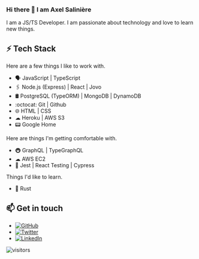 ### Hi there 👋 I am Axel Salinière

I am a JS/TS Developer. I am passionate about technology and love to learn new things.

## ⚡ Tech Stack

Here are a few things I like to work with.

* 🗣 JavaScript | TypeScript
* 🖇️ Node.js (Express) | React | Jovo
* 🛢️ PostgreSQL (TypeORM) | MongoDB | DynamoDB
* :octocat: Git | Github
* 🌐 HTML | CSS
* ☁ Heroku | AWS S3
* 📟 Google Home

Here are things I'm getting comfortable with.

* 🚇 GraphQL | TypeGraphQL
* ☁ AWS EC2
* 🧪 Jest | React Testing | Cypress

Things I'd like to learn.

* 🦀 Rust

## 📫 Get in touch
- <a href="https://github.com/adecess"><img src="https://img.shields.io/github/followers/adecess.svg?label=GitHub&style=social" alt="GitHub"></a>
- <a href="https://twitter.com/adecess"><img src="https://img.shields.io/twitter/follow/adecess?label=Twitter&style=social" alt="Twitter"></a>
- <a href="https://www.linkedin.com/in/saliniere"><img src="https://img.shields.io/badge/LinkedIn--_.svg?style=social&logo=linkedin" alt="LinkedIn"></a>


![visitors](https://visitor-badge.glitch.me/badge?page_id=adecess/adecess)
